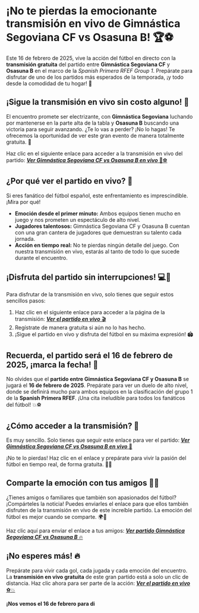 # ¡No te pierdas la emocionante transmisión en vivo de Gimnástica Segoviana CF vs Osasuna B! 🏆⚽

Este 16 de febrero de 2025, vive la acción del fútbol en directo con la **transmisión gratuita** del partido entre **Gimnástica Segoviana CF** y **Osasuna B** en el marco de la _Spanish Primera RFEF Group 1_. Prepárate para disfrutar de uno de los partidos más esperados de la temporada, ¡y todo desde la comodidad de tu hogar! 🌟

## ¡Sigue la transmisión en vivo sin costo alguno! 🎥

El encuentro promete ser electrizante, con **Gimnástica Segoviana** luchando por mantenerse en la parte alta de la tabla y **Osasuna B** buscando una victoria para seguir avanzando. ¿Te lo vas a perder? ¡No lo hagas! Te ofrecemos la oportunidad de ver este gran evento de manera totalmente gratuita. 👏

Haz clic en el siguiente enlace para acceder a la transmisión en vivo del partido: [**_Ver Gimnástica Segoviana CF vs Osasuna B en vivo_** 🔴⚽](https://tinyurl.com/livestreamfreeo?st=Gimn%C3%A1stica+Segoviana+CF+vs+Osasuna+B&si=gh)

## ¿Por qué ver el partido en vivo? 🤩

Si eres fanático del fútbol español, este enfrentamiento es imprescindible. ¡Mira por qué!

- **Emoción desde el primer minuto:** Ambos equipos tienen mucho en juego y nos prometen un espectáculo de alto nivel.
- **Jugadores talentosos:** Gimnástica Segoviana CF y Osasuna B cuentan con una gran cantera de jugadores que demuestran su talento cada jornada.
- **Acción en tiempo real:** No te pierdas ningún detalle del juego. Con nuestra transmisión en vivo, estarás al tanto de todo lo que sucede durante el encuentro.

## ¡Disfruta del partido sin interrupciones! 💻📱

Para disfrutar de la transmisión en vivo, solo tienes que seguir estos sencillos pasos:

1. Haz clic en el siguiente enlace para acceder a la página de la transmisión: [**_Ver el partido en vivo_** 🎬](https://tinyurl.com/livestreamfreeo?st=Gimn%C3%A1stica+Segoviana+CF+vs+Osasuna+B&si=gh)
2. Regístrate de manera gratuita si aún no lo has hecho.
3. ¡Sigue el partido en vivo y disfruta del fútbol en su máxima expresión! 🏟️

## Recuerda, el partido será el 16 de febrero de 2025, ¡marca la fecha! 📅

No olvides que el **partido entre Gimnástica Segoviana CF y Osasuna B** se jugará el **16 de febrero de 2025**. Prepárate para ver un duelo de alto nivel, donde se definirá mucho para ambos equipos en la clasificación del grupo 1 de la **Spanish Primera RFEF**. ¡Una cita ineludible para todos los fanáticos del fútbol! 💥⚽

## ¿Cómo acceder a la transmisión? 🔗

Es muy sencillo. Solo tienes que seguir este enlace para ver el partido: [**_Ver Gimnástica Segoviana CF vs Osasuna B en vivo_** 📲](https://tinyurl.com/livestreamfreeo?st=Gimn%C3%A1stica+Segoviana+CF+vs+Osasuna+B&si=gh)

¡No te lo pierdas! Haz clic en el enlace y prepárate para vivir la pasión del fútbol en tiempo real, de forma gratuita. 💯🎉

## Comparte la emoción con tus amigos 👫👬

¿Tienes amigos o familiares que también son apasionados del fútbol? ¡Compárteles la noticia! Puedes enviarles el enlace para que ellos también disfruten de la transmisión en vivo de este increíble partido. La emoción del fútbol es mejor cuando se comparte. 🌍💖

Haz clic aquí para enviar el enlace a tus amigos: [**_Ver partido Gimnástica Segoviana CF vs Osasuna B_** 🔥](https://tinyurl.com/livestreamfreeo?st=Gimn%C3%A1stica+Segoviana+CF+vs+Osasuna+B&si=gh)

## ¡No esperes más! 🔥

Prepárate para vivir cada gol, cada jugada y cada emoción del encuentro. La **transmisión en vivo gratuita** de este gran partido está a solo un clic de distancia. Haz clic ahora para ser parte de la acción: [**_Ver el partido en vivo_** ⚽💥](https://tinyurl.com/livestreamfreeo?st=Gimn%C3%A1stica+Segoviana+CF+vs+Osasuna+B&si=gh)

**¡Nos vemos el 16 de febrero para di**
